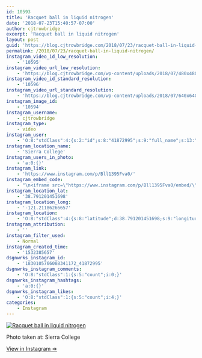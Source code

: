 ```yaml
---
id: 10593
title: 'Racquet ball in liquid nitrogen'
date: '2018-07-23T15:40:57-07:00'
author: cjtrowbridge
excerpt: 'Racquet ball in liquid nitrogen'
layout: post
guid: 'https://blog.cjtrowbridge.com/2018/07/23/racquet-ball-in-liquid-nitrogen/'
permalink: /2018/07/23/racquet-ball-in-liquid-nitrogen/
instagram_video_id_low_resolution:
    - '10595'
instagram_video_url_low_resolution:
    - 'https://blog.cjtrowbridge.com/wp-content/uploads/2018/07/480x480-video-1532385657.mp4'
instagram_video_id_standard_resolution:
    - '10596'
instagram_video_url_standard_resolution:
    - 'https://blog.cjtrowbridge.com/wp-content/uploads/2018/07/640x640-video-1532385657.mp4'
instagram_image_id:
    - '10594'
instagram_username:
    - cjtrowbridge
instagram_type:
    - video
instagram_user:
    - 'O:8:"stdClass":4:{s:2:"id";s:8:"41872995";s:9:"full_name";s:13:"CJ Trowbridge";s:15:"profile_picture";s:141:"https://scontent.cdninstagram.com/vp/bdb3dc682730332976d1b56b290153a5/5BE0461C/t51.2885-19/s150x150/13724650_1188772791164794_142557231_a.jpg";s:8:"username";s:12:"cjtrowbridge";}'
instagram_location_name:
    - 'Sierra College'
instagram_users_in_photo:
    - 'a:0:{}'
instagram_link:
    - 'https://www.instagram.com/p/Bll1395Fva0/'
instagram_embed_code:
    - "\n<iframe src=\"https://www.instagram.com/p/Bll1395Fva0/embed/\" width=\"612\" height=\"710\" frameborder=\"0\" scrolling=\"no\" allowtransparency=\"true\" class=\"insta-image-embed\"></iframe>\n"
instagram_location_lat:
    - '38.791201451698'
instagram_location_long:
    - '-121.21186266657'
instagram_location:
    - 'O:8:"stdClass":4:{s:8:"latitude";d:38.791201451698;s:9:"longitude";d:-121.21186266657;s:4:"name";s:14:"Sierra College";s:2:"id";i:251873;}'
instagram_attribution:
    - ''
instagram_filter_used:
    - Normal
instagram_created_time:
    - '1532385657'
dsgnwrks_instagram_id:
    - '1830105766088341172_41872995'
dsgnwrks_instagram_comments:
    - 'O:8:"stdClass":1:{s:5:"count";i:0;}'
dsgnwrks_instagram_hashtags:
    - 'a:0:{}'
dsgnwrks_instagram_likes:
    - 'O:8:"stdClass":1:{s:5:"count";i:4;}'
categories:
    - Instagram
---
```


[![Racquet ball in liquid nitrogen](https://blog.cjtrowbridge.com/wp-content/uploads/2018/07/1532385657-1-1.jpg)](https://www.instagram.com/p/Bll1395Fva0/)

Photo taken at: Sierra College

[View in Instagram ⇒](https://www.instagram.com/p/Bll1395Fva0/)